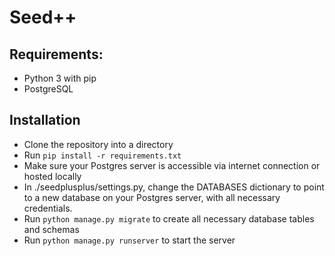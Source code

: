 # Seed++

## Requirements:
- Python 3 with pip
- PostgreSQL

## Installation
- Clone the repository into a directory
- Run `pip install -r requirements.txt`
- Make sure your Postgres server is accessible via internet connection or hosted locally
- In ./seedplusplus/settings.py, change the DATABASES dictionary to point to a new database on your Postgres server, with all necessary credentials.
- Run `python manage.py migrate` to create all necessary database tables and schemas
- Run `python manage.py runserver` to start the server 